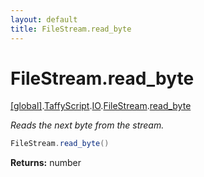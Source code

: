 ```yaml
---
layout: default
title: FileStream.read_byte
---
```


# FileStream.read_byte

[\[global\]]({{site.baseurl}}/docs/).[TaffyScript]({{site.baseurl}}/docs/TaffyScript/).[IO]({{site.baseurl}}/docs/TaffyScript/IO/).[FileStream]({{site.baseurl}}/docs/TaffyScript/IO/FileStream/).[read_byte]({{site.baseurl}}/docs/TaffyScript/IO/FileStream/read_byte/)

_Reads the next byte from the stream._

```cs
FileStream.read_byte()
```

**Returns:** number
